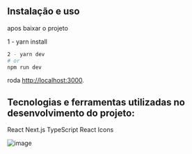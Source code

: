 ## Instalação e uso
apos baixar o projeto 

1 - yarn install 
```bash
2 - yarn dev
# or
npm run dev
```

roda [http://localhost:3000](http://localhost:3000).


## Tecnologias e ferramentas utilizadas no desenvolvimento do projeto:

React
Next.js
TypeScript
React Icons

![image](https://user-images.githubusercontent.com/17939912/110388474-ef3e5000-8041-11eb-9dde-5addbe39fbc1.png)

